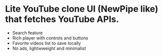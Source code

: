 # Lite YouTube clone UI (NewPipe like) that fetches YouTube APIs.

- Search feature
- Rich player with controls and buttons
- Favorite videos list to save locally
- No ads, lightwweight and minimalist
